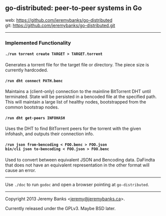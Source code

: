 ## go-distributed: peer-to-peer systems in Go

web: https://github.com/jeremybanks/go-distributed  
git: https://github.com/jeremybanks/go-distributed.git

---

### Implemented Functionality

#### `./run torrent create TARGET > TARGET.torrent`

Generates a torrent file for the target file or directory. The piece size is currently hardcoded.

#### `/run dht connect PATH.benc`

Maintains a (client-only) connection to the mainline BitTorrent DHT until terminated. State will be persisted in a bencoded file at the specified path. This will maintain a large list of healthy nodes, bootstrapped from the common bootstrap nodes.

#### `/run dht get-peers INFOHASH`

Uses the DHT to find BitTorrent peers for the torrent with the given infohash, and outputs their connection info.

#### `/run json from-bencoding < FOO.benc > FOO.json`  <br />  `bin/cli json to-bencoding < FOO.json > FOO.benc`

Used to convert between equivalent JSON and Bencoding data. DaFindta that does not have an equivalent representation in the other format will cause an error.

---

Use `./doc` to run `godoc` and open a browser pointing at `go-distributed`.

---

Copyright 2013 Jeremy Banks <<jeremy@jeremybanks.ca>>.

Currently released under the GPLv3. Maybe BSD later.
